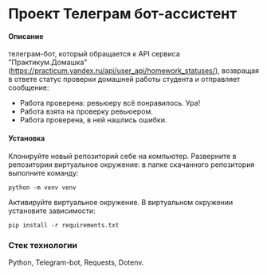 # Проект Телеграм бот-ассистент

#### Описание
телеграм-бот, который обращается к API сервиса "Практикум.Домашка" (https://practicum.yandex.ru/api/user_api/homework_statuses/), возвращая в ответе статус проверки домашней работы студента и отправляет сообщение:
- Работа проверена: ревьюеру всё понравилось. Ура!
- Работа взята на проверку ревьюером.
- Работа проверена, в ней нашлись ошибки.

#### Установка
Клонируйте новый репозиторий себе на компьютер.
Разверните в репозитории виртуальное окружение: в папке скачанного репозитория выполните команду: 
```
python -m venv venv
```
Активируйте виртуальное окружение. В виртуальном окружении установите зависимости: 
```
pip install -r requirements.txt
```

### Стек технологии
Python, Telegram-bot, Requests, Dotenv.
